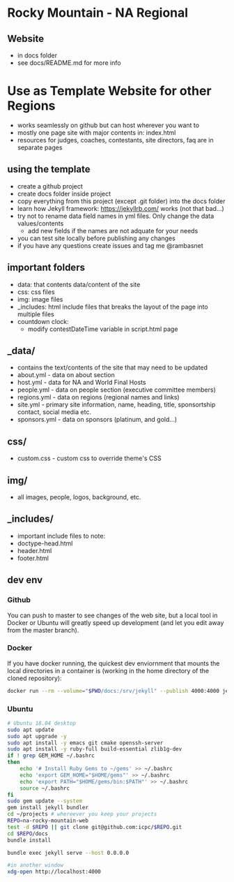 # Rocky Mountain - NA Regional

## Website
- in docs folder
- see docs/README.md for more info

# Use as Template Website for other Regions
- works seamlessly on github but can host wherever you want to
- mostly one page site with major contents in: index.html
- resources for judges, coaches, contestants, site directors, faq are in separate pages

## using the template
- create a github project
- create docs folder inside project
- copy everything from this project (except .git folder) into the docs folder
- learn how Jekyll framework: https://jekyllrb.com/ works (not that bad...)
- try not to rename data field names in yml files. Only change the data values/contents
    - add new fields if the names are not adquate for your needs
- you can test site locally before publishing any changes
- if you have any questions create issues and tag me @rambasnet

## important folders
- data: that contents data/content of the site
- css: css files
- img: image files
- _includes: html include files that breaks the layout of the page into multiple files
- countdown clock: 
    - modify contestDateTime variable in script.html page

## _data/
- contains the text/contents of the site that may need to be updated
- about.yml - data on about section
- host.yml - data for NA and World Final Hosts
- people.yml - data on people section (executive committee members)
- regions.yml - data on regions (regional names and links)
- site.yml - primary site information, name, heading, title, sponsortship contact, social media etc.
- sponsors.yml - data on sponsors (platinum, and gold...)

## css/
- custom.css - custom css to override theme's CSS

## img/
- all images, people, logos, background, etc.

## _includes/
- important include files to note:
- doctype-head.html
- header.html
- footer.html

## dev env

### Github
You can push to master to see changes of the web site, but a local tool in Docker or Ubuntu will greatly speed up development (and let you edit away from the master branch).

### Docker

If you have docker running, the quickest dev enviornment that mounts the local directories in a container is (working in the home directory of the cloned repository):

```sh
docker run --rm --volume="$PWD/docs:/srv/jekyll" --publish 4000:4000 jekyll/jekyll jekyll serve
```

### Ubuntu

```bash
# Ubuntu 18.04 desktop
sudo apt update
sudo apt upgrade -y
sudo apt install -y emacs git cmake openssh-server
sudo apt install -y ruby-full build-essential zlib1g-dev
if ! grep GEM_HOME ~/.bashrc
then
    echo '# Install Ruby Gems to ~/gems' >> ~/.bashrc
    echo 'export GEM_HOME="$HOME/gems"' >> ~/.bashrc
    echo 'export PATH="$HOME/gems/bin:$PATH"' >> ~/.bashrc
    source ~/.bashrc
fi
sudo gem update --system
gem install jekyll bundler
cd ~/projects # whereever you keep your projects
REPO=na-rocky-mountain-web
test -d $REPO || git clone git@github.com:icpc/$REPO.git
cd $REPO/docs
bundle install

bundle exec jekyll serve --host 0.0.0.0

#in another window
xdg-open http://localhost:4000
````


